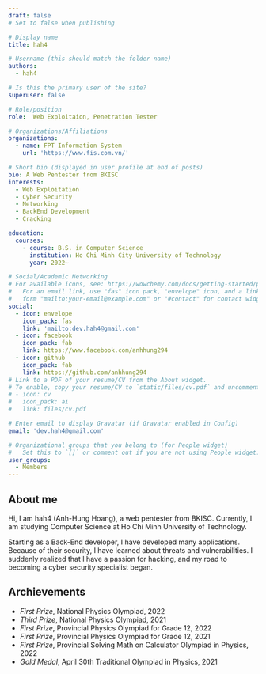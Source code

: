 ```yaml
---
draft: false
# Set to false when publishing

# Display name
title: hah4

# Username (this should match the folder name)
authors:
  - hah4

# Is this the primary user of the site?
superuser: false

# Role/position
role:  Web Exploitaion, Penetration Tester

# Organizations/Affiliations
organizations:
  - name: FPT Information System
    url: 'https://www.fis.com.vn/'

# Short bio (displayed in user profile at end of posts)
bio: A Web Pentester from BKISC
interests:
  - Web Exploitation
  - Cyber Security
  - Networking
  - BackEnd Development
  - Cracking

education:
  courses:
    - course: B.S. in Computer Science
      institution: Ho Chi Minh City University of Technology
      year: 2022~

# Social/Academic Networking
# For available icons, see: https://wowchemy.com/docs/getting-started/page-builder/#icons
#   For an email link, use "fas" icon pack, "envelope" icon, and a link in the
#   form "mailto:your-email@example.com" or "#contact" for contact widget.
social:
  - icon: envelope
    icon_pack: fas
    link: 'mailto:dev.hah4@gmail.com'
  - icon: facebook
    icon_pack: fab
    link: https://www.facebook.com/anhhung294
  - icon: github
    icon_pack: fab
    link: https://github.com/anhhung294
# Link to a PDF of your resume/CV from the About widget.
# To enable, copy your resume/CV to `static/files/cv.pdf` and uncomment the lines below.
# - icon: cv
#   icon_pack: ai
#   link: files/cv.pdf

# Enter email to display Gravatar (if Gravatar enabled in Config)
email: 'dev.hah4@gmail.com'

# Organizational groups that you belong to (for People widget)
#   Set this to `[]` or comment out if you are not using People widget.
user_groups:
  - Members
---
```


## About me

Hi, I am hah4 (Anh-Hung Hoang), a web pentester from BKISC. Currently, I am studying Computer Science at Ho Chi Minh University of Technology.

Starting as a Back-End developer, I have developed many applications. Because of their security, I have learned about threats and vulnerabilities. I suddenly realized that I have a passion for hacking, and my road to becoming a cyber security specialist began.

## Archievements

+ *First Prize*, National Physics Olympiad, 2022
+ *Third Prize*, National Physics Olympiad, 2021
+ *First Prize*, Provincial Physics Olympiad for Grade 12, 2022
+ *First Prize*, Provincial Physics Olympiad for Grade 12, 2021
+ *First Prize*, Provincial Solving Math on Calculator Olympiad in Physics, 2022
+ *Gold Medal*, April 30th Traditional Olympiad in Physics, 2021

